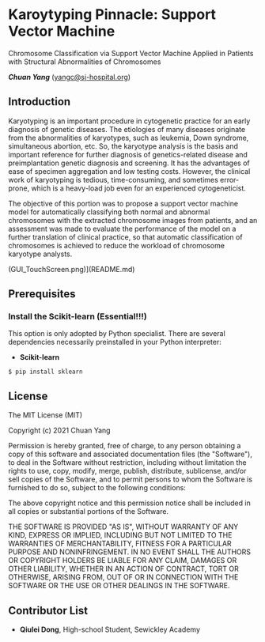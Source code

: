 # Karoytyping Pinnacle: Support Vector Machine
Chromosome Classification via Support Vector Machine Applied in Patients with Structural Abnormalities of Chromosomes

***Chuan Yang*** (<yangc@sj-hospital.org>)

## Introduction
Karyotyping is an important procedure in cytogenetic practice for an early diagnosis of genetic diseases. The etiologies of many diseases originate from the abnormalities of karyotypes, such as leukemia, Down syndrome, simultaneous abortion, etc. So, the karyotype analysis is the basis and important reference for further diagnosis of genetics-related disease and preimplantation genetic diagnosis and screening. It has the advantages of ease of specimen aggregation and low testing costs. However, the clinical work of karyotyping is tedious, time-consuming, and sometimes error-prone, which is a heavy-load job even for an experienced cytogeneticist.

The objective of this portion was to propose a support vector machine model for automatically classifying both normal and abnormal chromosomes with the extracted chromosome images from patients, and an assessment was made to evaluate the performance of the model on a further translation of clinical practice, so that automatic classification of chromosomes is achieved to reduce the workload of chromosome karyotype analysts.

(GUI_TouchScreen.png)](README.md)


## Prerequisites
### Install the Scikit-learn (Essential!!!)
This option is only adopted by Python specialist. There are several dependencies necessarily preinstalled in your Python interpreter:

- **Scikit-learn**
```
$ pip install sklearn
 ```

## License
The MIT License (MIT)

Copyright (c) 2021 Chuan Yang

Permission is hereby granted, free of charge, to any person obtaining a copy
of this software and associated documentation files (the "Software"), to deal
in the Software without restriction, including without limitation the rights
to use, copy, modify, merge, publish, distribute, sublicense, and/or sell
copies of the Software, and to permit persons to whom the Software is
furnished to do so, subject to the following conditions:

The above copyright notice and this permission notice shall be included in all
copies or substantial portions of the Software.

THE SOFTWARE IS PROVIDED "AS IS", WITHOUT WARRANTY OF ANY KIND, EXPRESS OR
IMPLIED, INCLUDING BUT NOT LIMITED TO THE WARRANTIES OF MERCHANTABILITY,
FITNESS FOR A PARTICULAR PURPOSE AND NONINFRINGEMENT. IN NO EVENT SHALL THE
AUTHORS OR COPYRIGHT HOLDERS BE LIABLE FOR ANY CLAIM, DAMAGES OR OTHER
LIABILITY, WHETHER IN AN ACTION OF CONTRACT, TORT OR OTHERWISE, ARISING FROM,
OUT OF OR IN CONNECTION WITH THE SOFTWARE OR THE USE OR OTHER DEALINGS IN THE
SOFTWARE.

## Contributor List
- **Qiulei Dong**, High-school Student, Sewickley Academy 
